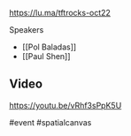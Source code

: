 https://lu.ma/tftrocks-oct22

Speakers
* [[Pol Baladas]]
* [[Paul Shen]]

## Video
https://youtu.be/vRhf3sPpK5U

#event #spatialcanvas 
